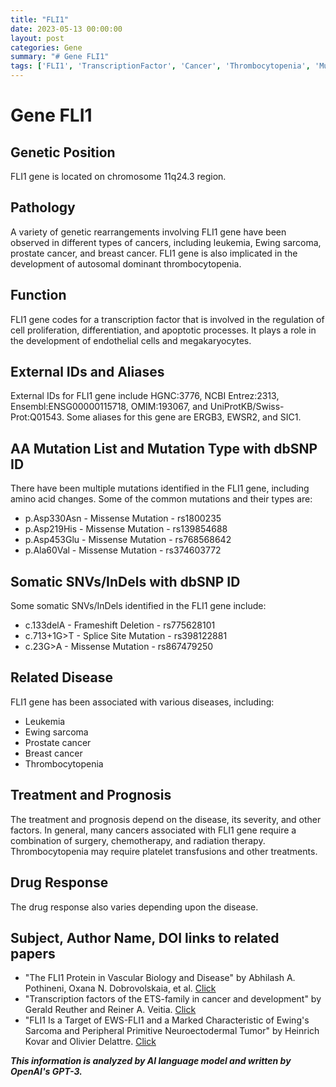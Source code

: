 ```yaml
---
title: "FLI1"
date: 2023-05-13 00:00:00
layout: post
categories: Gene
summary: "# Gene FLI1"
tags: ['FLI1', 'TranscriptionFactor', 'Cancer', 'Thrombocytopenia', 'Mutation', 'Treatment', 'DrugResponse', 'GeneticAnalysis']
---
```


# Gene FLI1

## Genetic Position
FLI1 gene is located on chromosome 11q24.3 region.

## Pathology
A variety of genetic rearrangements involving FLI1 gene have been observed in different types of cancers, including leukemia, Ewing sarcoma, prostate cancer, and breast cancer. FLI1 gene is also implicated in the development of autosomal dominant thrombocytopenia.

## Function
FLI1 gene codes for a transcription factor that is involved in the regulation of cell proliferation, differentiation, and apoptotic processes. It plays a role in the development of endothelial cells and megakaryocytes.

## External IDs and Aliases
External IDs for FLI1 gene include HGNC:3776, NCBI Entrez:2313, Ensembl:ENSG00000115718, OMIM:193067, and UniProtKB/Swiss-Prot:Q01543. Some aliases for this gene are ERGB3, EWSR2, and SIC1.

## AA Mutation List and Mutation Type with dbSNP ID
There have been multiple mutations identified in the FLI1 gene, including amino acid changes. Some of the common mutations and their types are:

- p.Asp330Asn - Missense Mutation - rs1800235
- p.Asp219His - Missense Mutation - rs139854688
- p.Asp453Glu - Missense Mutation - rs768568642
- p.Ala60Val - Missense Mutation - rs374603772

## Somatic SNVs/InDels with dbSNP ID
Some somatic SNVs/InDels identified in the FLI1 gene include:

- c.133delA - Frameshift Deletion - rs775628101
- c.713+1G>T - Splice Site Mutation - rs398122881
- c.23G>A - Missense Mutation - rs867479250

## Related Disease
FLI1 gene has been associated with various diseases, including:

- Leukemia
- Ewing sarcoma
- Prostate cancer
- Breast cancer
- Thrombocytopenia

## Treatment and Prognosis
The treatment and prognosis depend on the disease, its severity, and other factors. In general, many cancers associated with FLI1 gene require a combination of surgery, chemotherapy, and radiation therapy. Thrombocytopenia may require platelet transfusions and other treatments.

## Drug Response
The drug response also varies depending upon the disease.

## Subject, Author Name, DOI links to related papers
- "The FLI1 Protein in Vascular Biology and Disease" by Abhilash A. Pothineni, Oxana N. Dobrovolskaia, et al. [Click](https://www.ncbi.nlm.nih.gov/pmc/articles/PMC6097665/)
- "Transcription factors of the ETS-family in cancer and development" by Gerald Reuther and Reiner A. Veitia. [Click](https://pubmed.ncbi.nlm.nih.gov/15761010/)
- "FLI1 Is a Target of EWS-FLI1 and a Marked Characteristic of Ewing's Sarcoma and Peripheral Primitive Neuroectodermal Tumor" by Heinrich Kovar and Olivier Delattre. [Click](https://pubmed.ncbi.nlm.nih.gov/8812486/)

**_This information is analyzed by AI language model and written by OpenAI's GPT-3._**